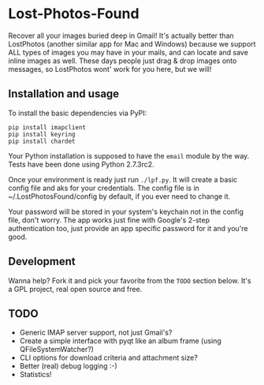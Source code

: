 Lost-Photos-Found
===============

Recover all your images buried deep in Gmail! It's actually better than LostPhotos (another similar app for Mac and Windows) because we support ALL types of images you may have in your mails, and can locate and save inline images as well. These days people just drag & drop images onto messages, so LostPhotos wont' work for you here, but we will!

Installation and usage
----------------------

To install the basic dependencies via PyPI:

```
pip install imapclient
pip install keyring
pip install chardet
```

Your Python installation is supposed to have the ```email``` module by the way. Tests have been done using Python 2.7.3rc2.

Once your environment is ready just run ```./lpf.py```. It will create a basic config file and aks for your credentials. The config file is in ~/.LostPhotosFound/config by default, if you ever need to change it.

Your password will be stored in your system's keychain not in the config file, don't worry. The app works just fine with Google's 2-step authentication too, just provide an app specific password for it and you're good.

Development
-----------

Wanna help? Fork it and pick your favorite from the ```TODO``` section below. It's a GPL project, real open source and free.

TODO
----

- Generic IMAP server support, not just Gmail's?
- Create a simple interface with pyqt like an album frame (using QFileSystemWatcher?)
- CLI options for download criteria and attachment size?
- Better (real) debug logging :-)
- Statistics!
